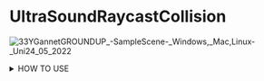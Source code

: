 # UltraSoundRaycastCollision
![33YGannetGROUNDUP_-_SampleScene_-_Windows,_Mac,_Linux_-_Uni24_05_2022](https://user-images.githubusercontent.com/89361982/170090687-8fe135b4-aca4-4072-bc68-361561659832.gif)
<details>
<summary>HOW TO USE </summary>

	- YOU set the skin unity model as a trigger object

	- You create an cube and attatch the script to it, these will act as colliders
		- also add rigid body or ontrigger will not work
	- you place the colliders onto the surface of the unity probe and then parent them to it
		- from my understanding the probe is either squareish or circlish with a flatish top so i dont think you would need more then 4 ray objects and you may be able to get away with one because from my undnerstanding even though the tip may be wide you will generally have it flat on the surface but i might be wrong on that

		- If you do need multiple rays i could write an external script that takes in all of the distances and then averages them by adding them and dividng by the number of objects collided
		-
	- THEN WHEN THE PROBE MAKES CONTACT it will return the distance between the closest surface point on the skin to the current object location
	- then you would multiply this distance by the compression ratio of the balistic gel
		- ie if it takes 10 grams to push the probe 1cm into the gel then you would multiply the distance by 10 to get the pressure
		- you could proably find the compression ratio by using one of your force probes and mesuring how much force it takes to push in 1cm or you may have been given those stats when you bought the gel
		- i would assume that probes with larger surface area would have higher compression ratios so you may have to do the test with each probe

  
<details>

